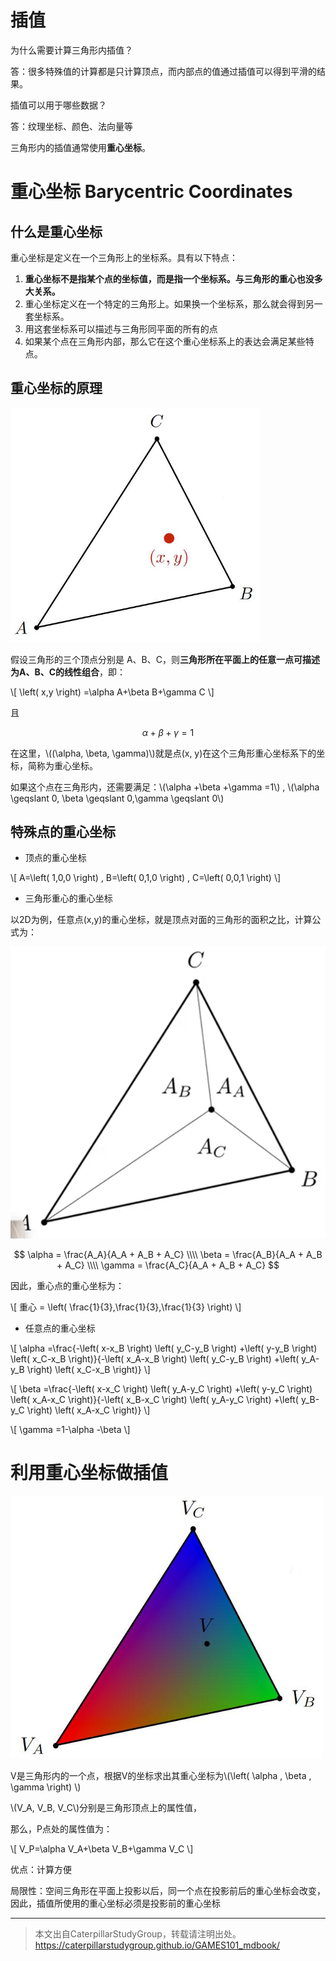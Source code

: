 # 插值

为什么需要计算三角形内插值？

答：很多特殊值的计算都是只计算顶点，而内部点的值通过插值可以得到平滑的结果。

插值可以用于哪些数据？

答：纹理坐标、颜色、法向量等

三角形内的插值通常使用**重心坐标**。

# 重心坐标 Barycentric Coordinates

## 什么是重心坐标

重心坐标是定义在一个三角形上的坐标系。具有以下特点：  
1. **重心坐标不是指某个点的坐标值，而是指一个坐标系。与三角形的重心也没多大关系。**
2. 重心坐标定义在一个特定的三角形上。如果换一个坐标系，那么就会得到另一套坐标系。  
3. 用这套坐标系可以描述与三角形同平面的所有的点  
4. 如果某个点在三角形内部，那么它在这个重心坐标系上的表达会满足某些特点。

## 重心坐标的原理  

<img src="../assets/coordinate.jpg" width = 400 />

假设三角形的三个顶点分别是 A、B、C，则**三角形所在平面上的任意一点可描述为A、B、C的线性组合**，即：

\\[
\left( x,y \right) =\alpha A+\beta B+\gamma C
\\]

且

$$
\alpha + \beta + \gamma = 1
$$

在这里，\\((\alpha, \beta, \gamma)\\)就是点(x, y)在这个三角形重心坐标系下的坐标，简称为重心坐标。  

如果这个点在三角形内，还需要满足：\\(\alpha +\beta +\gamma =1\\) ,  \\(\alpha \geqslant 0, \beta \geqslant 0,\gamma \geqslant 0\\)

## 特殊点的重心坐标

- 顶点的重心坐标

\\[
A=\left( 1,0,0 \right) \,  B=\left( 0,1,0 \right) \, C=\left( 0,0,1 \right)
\\]

- 三角形重心的重心坐标

以2D为例，任意点(x,y)的重心坐标，就是顶点对面的三角形的面积之比，计算公式为：

![](../assets/39.PNG)

$$
\alpha = \frac{A_A}{A_A + A_B + A_C} \\\\
\beta = \frac{A_B}{A_A + A_B + A_C} \\\\
\gamma = \frac{A_C}{A_A + A_B + A_C} 
$$

因此，重心点的重心坐标为：

\\[
重心 = \left( \frac{1}{3},\frac{1}{3},\frac{1}{3} \right)
\\]


- 任意点的重心坐标

\\[
\alpha =\frac{-\left( x-x_B \right) \left( y_C-y_B \right) +\left( y-y_B \right) \left( x_C-x_B \right)}{-\left( x_A-x_B \right) \left( y_C-y_B \right) +\left( y_A-y_B \right) \left( x_C-x_B \right)}
\\]

\\[
\beta =\frac{-\left( x-x_C \right) \left( y_A-y_C \right) +\left( y-y_C \right) \left( x_A-x_C \right)}{-\left( x_B-x_C \right) \left( y_A-y_C \right) +\left( y_B-y_C \right) \left( x_A-x_C \right)}
\\]

\\[
\gamma =1-\alpha -\beta
\\]


# 利用重心坐标做插值

<img src="../assets/重心坐标插值.jpg" width = 500 />

V是三角形内的一个点，根据V的坐标求出其重心坐标为\\(\left( \alpha , \beta , \gamma \right) \\)

\\(V_A, V_B, V_C\\)分别是三角形顶点上的属性值，

那么，P点处的属性值为：

\\[
V_P=\alpha V_A+\beta V_B+\gamma V_C
\\]

优点：计算方便

局限性：空间三角形在平面上投影以后，同一个点在投影前后的重心坐标会改变，因此，插值所使用的重心坐标必须是投影前的重心坐标


------------------------------

> 本文出自CaterpillarStudyGroup，转载请注明出处。  
> https://caterpillarstudygroup.github.io/GAMES101_mdbook/